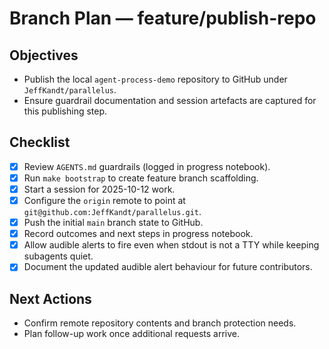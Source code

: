 # Branch Plan — feature/publish-repo

## Objectives
- Publish the local `agent-process-demo` repository to GitHub under `JeffKandt/parallelus`.
- Ensure guardrail documentation and session artefacts are captured for this publishing step.

## Checklist
- [x] Review `AGENTS.md` guardrails (logged in progress notebook).
- [x] Run `make bootstrap` to create feature branch scaffolding.
- [x] Start a session for 2025-10-12 work.
- [x] Configure the `origin` remote to point at `git@github.com:JeffKandt/parallelus.git`.
- [x] Push the initial `main` branch state to GitHub.
- [x] Record outcomes and next steps in progress notebook.
- [x] Allow audible alerts to fire even when stdout is not a TTY while keeping subagents quiet.
- [x] Document the updated audible alert behaviour for future contributors.

## Next Actions
- Confirm remote repository contents and branch protection needs.
- Plan follow-up work once additional requests arrive.
